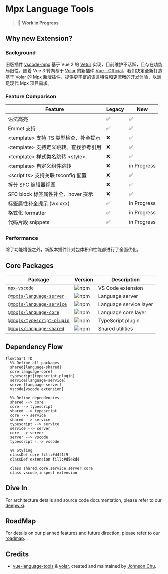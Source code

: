# Mpx Language Tools

<div align="center">
<!-- etc. download icon -->
</div>

> 🚧 **Work in Progress**

## Why new Extension?

### Background

旧版插件 [vscode-mpx] 基于 Vue 2 的 [Vetur] 实现，目前维护不活跃，且存在功能局限性。随着 Vue 3 转向基于 [Volar] 的新插件 [Vue - Official][vue-official]，我们决定全新打造基于 [Volar] 的 Mpx 新版插件，提供更丰富的语言特性和更流畅的开发体验，以满足现代 Mpx 项目需求。

### Feature Comparison

| Feature                                 | Legacy | New         |
| --------------------------------------- | ------ | ----------- |
| 语法高亮                                | ✅     | ✅          |
| Emmet 支持                              | ✅     | ✅          |
| \<template\> 支持 TS 类型检查、补全提示 | ❌     | ✅          |
| \<template\> 支持定义跳转、查找参考引用 | ❌     | ✅          |
| \<template\> 样式类名跳转 \<style\>     | ❌     | ✅          |
| \<template\> 自定义组件跳转             | ❌     | in Progress |
| \<script ts\> 支持关联 tsconfig 配置    | ❌     | ✅          |
| 拆分 SFC 编辑器视图                     | ❌     | ✅          |
| SFC block 标签属性补全、hover 提示      | ❌     | ✅          |
| 标签属性补全提示 (wx:xxx)               | ✅     | in Progress |
| 格式化 formatter                        | ✅     | in Progress |
| 代码片段 snippets                       | ✅     | in Progress |

### Performance

除了功能增强之外，新版本插件针对包体积和性能都进行了全面优化。

## Core Packages

| Package                                  | Version                | Description            |
| ---------------------------------------- | ---------------------- | ---------------------- |
| [`mpx-vscode`][mpx-vscode-readme]        | ![npm][mpx-vscode-npm] | VS Code extension      |
| [`@mpxjs/language-server`][server-pkg]   | ![npm][server-npm]     | Language server        |
| [`@mpxjs/language-service`][service-pkg] | ![npm][service-npm]    | Language service layer |
| [`@mpxjs/language-core`][core-pkg]       | ![npm][core-npm]       | Language core layer    |
| [`@mpxjs/typescript-plugin`][ts-pkg]     | ![npm][ts-npm]         | TypeScript plugin      |
| [`@mpxjs/language-shared`][shared-pkg]   | ![npm][shared-npm]     | Shared utilities       |

## Dependency Flow

```mermaid
flowchart TD
  %% Define all packages
  shared[language-shared]
  core[language-core]
  typescript[typescript-plugin]
  service[language-service]
  server[language-server]
  vscode[vscode extension]

  %% Define dependencies
  shared --> core
  core --> typescript
  shared --> typescript
  core --> service
  shared --> service
  typescript --> service
  service --> server
  core --> server
  server --> vscode
  typescript -.-> vscode

  %% Styling
  classDef core fill:#d4f1f9
  classDef extension fill:#d5e8d4

  class shared,core,service,server core
  class vscode,inspect extension
```

## Dive In

For architecture details and source code documentation, please refer to our [deepwiki][mpx-deep-wiki].

## RoadMap

For details on our planned features and future direction, please refer to our [roadmap].

## Credits

- [vue-language-tools] & [volar], created and maintained by [Johnson Chu][johnsonchu].

<!-- Reference Links -->

[vscode-mpx]: https://marketplace.visualstudio.com/items?itemName=pagnkelly.mpx
[vetur]: https://github.com/vuejs/vetur
[volar]: https://github.com/volarjs/volar.js
[vue-official]: https://marketplace.visualstudio.com/items?itemName=Vue.volar
[vue-language-tools]: https://github.com/vuejs/language-tools
[mpx-deep-wiki]: https://deepwiki.com/mpx-ecology/language-tools
[roadmap]: TODO
[johnsonchu]: https://github.com/johnsoncodehk

<!-- Package Links -->

[mpx-vscode-readme]: vscode/README.md
[server-pkg]: packages/language-server
[service-pkg]: packages/language-service
[core-pkg]: packages/language-core
[ts-pkg]: packages/typescript-plugin
[shared-pkg]: packages/language-shared

<!-- NPM Badge Links -->

[mpx-vscode-npm]: https://img.shields.io/npm/v/@mpxjs/vscode-mpx
[server-npm]: https://img.shields.io/npm/v/@mpxjs/language-server
[service-npm]: https://img.shields.io/npm/v/@mpxjs/language-service
[core-npm]: https://img.shields.io/npm/v/@mpxjs/language-core
[ts-npm]: https://img.shields.io/npm/v/@mpxjs/typescript-plugin
[shared-npm]: https://img.shields.io/npm/v/@mpxjs/language-shared
